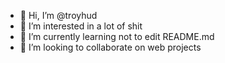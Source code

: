 - 👋 Hi, I’m @troyhud
- 👀 I’m interested in a lot of shit
- 🌱 I’m currently learning not to edit README.md
- 💞️ I’m looking to collaborate on web projects

